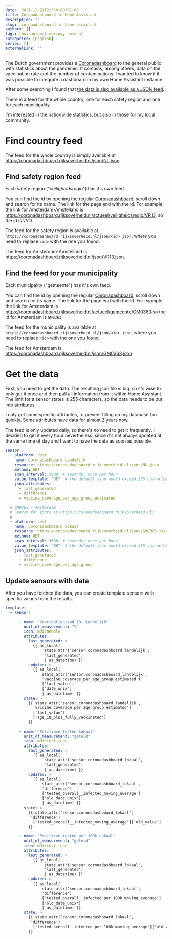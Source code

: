 ```yaml
--- 
date:  2021-12-21T21:50:00+01:00
title: Coronadashboard in Home Assistant
description: ""
slug:  coronadashboard-in-home-assistant
authors: []
tags: [huisautomatisering, corona]
categories: [English]
series: []
externalLink: ""
---
```

The Dutch government provides a [Coronadashboard][coronadashboard] to the general public with statistics about the pandemic. It contains, among others, data on the vaccination rate and the number of contaminations. I wanted to know if it was possible to integrate a dashboard in my own Home Assistant instance.

After some searching I found that [the data is also available as a JSON feed][domoticz].

There is a feed for the whole country, one for each safety region and one for each municipality.

I'm interested in the nationwide statistics, but also in those for my local community.

# Find country feed

The feed for the whole country is simply available at https://coronadashboard.rijksoverheid.nl/json/NL.json.

## Find safety region feed

Each safety region ("*veiligheidsregio*") has it's own feed.

You can find the id by opening the regular [Coronadashboard][coronadashboard], scroll down and search for its name. The link for the page end with the id. For example, the link for Amsterdam-Amstelland is https://coronadashboard.rijksoverheid.nl/actueel/veiligheidsregio/VR13, so the id is `VR13`.

The feed for the safety region is available at `https://coronadashboard.rijksoverheid.nl/json/<id>.json`, where you need to replace `<id>` with the one you found.

The feed for Amsterdam-Amstelland is https://coronadashboard.rijksoverheid.nl/json/VR13.json.

## Find the feed for your municipality

Each municipality ("gemeente") has it's own feed.

You can find the id by opening the regular [Coronadashboard][coronadashboard], scroll down and search for its name. The link for the page end with the id. For example, the link for Amsterdam is https://coronadashboard.rijksoverheid.nl/actueel/gemeente/GM0363 so the id for Amsterdam is `GM0363`.

The feed for the municipality is available at `https://coronadashboard.rijksoverheid.nl/json/<id>.json`, where you need to replace `<id>` with the one you found.

The feed for Amsterdam is https://coronadashboard.rijksoverheid.nl/json/GM0363.json

# Get the data

First, you need to get the data. The resulting json file is big, so it's wise to only get it once and then pull all information from it within Home Assistant. The limit for a sensor states is 255 characters, so the data needs to be put into attributes.

I only get some specific attributes, to prevent filling up my database too quickly. Some attributes have data for almost 2 years now.

The feed is only updated daily, so there's no need to get it frequently. I decided to get it every hour nevertheless, since it's not always updated at the same time of day and I want to have the data as soon as possible.

```yaml
sensor:
  - platform: rest
    name: Coronadashboard Landelijk
    resource: https://coronadashboard.rijksoverheid.nl/json/NL.json
    method: GET
    scan_interval: 3600  # seconds; once per hour
    value_template: "OK"  # the default json would exceed 255 character limit
    json_attributes:
      - last_generated
      - difference
      - vaccine_coverage_per_age_group_estimated

  # GM0363 = Amsterdam
  # Search for yours at https://coronadashboard.rijksoverheid.nl/
  #
  - platform: rest
    name: Coronadashboard Lokaal
    resource: https://coronadashboard.rijksoverheid.nl/json/GM0363.json
    method: GET
    scan_interval: 3600  # seconds; once per hour
    value_template: "OK"  # the default json would exceed 255 character limit
    json_attributes:
      - last_generated
      - difference
      - vaccine_coverage_per_age_group
```

## Update sensors with data

After you have fetched the data, you can create template sensors with specific values from the results.

```yaml
template:
  - sensor:

      - name: "Vaccinatiegraad 18+ Landelijk"
        unit_of_measurement: "%"
        icon: mdi:needle
        attributes:
          last_generated: >
            {{ as_local(
                 state_attr('sensor.coronadashboard_landelijk',
                 'last_generated')
                 | as_datetime) }}
          updated: >
            {{ as_local(
                state_attr('sensor.coronadashboard_landelijk',
                'vaccine_coverage_per_age_group_estimated')
                ['last_value']
                ['date_unix']
                | as_datetime) }}
        state: >
          {{ state_attr('sensor.coronadashboard_landelijk',
            'vaccine_coverage_per_age_group_estimated')
            ['last_value']
            ['age_18_plus_fully_vaccinated']
          }}

      - name: "Positieve testen Lokaal"
        unit_of_measurement: "geteld"
        icon: mdi:test-tube
        attributes:
          last_generated: >
            {{ as_local(
                 state_attr('sensor.coronadashboard_lokaal',
                 'last_generated')
                 | as_datetime) }}
          updated: >
            {{ as_local(
                state_attr('sensor.coronadashboard_lokaal',
                'difference')
                ['tested_overall__infected_moving_average']
                ['old_date_unix']
                | as_datetime) }}
        state: >
          {{ state_attr('sensor.coronadashboard_lokaal',
           'difference')
            ['tested_overall__infected_moving_average']['old_value']
          }}

      - name: "Positieve testen per 100k Lokaal"
        unit_of_measurement: "geteld"
        icon: mdi:test-tube
        attributes:
          last_generated: >
            {{ as_local(
                 state_attr('sensor.coronadashboard_lokaal',
                 'last_generated')
                 | as_datetime) }}
          updated: >
            {{ as_local(
                state_attr('sensor.coronadashboard_lokaal',
                'difference')
                ['tested_overall__infected_per_100k_moving_average']
                ['old_date_unix']
                | as_datetime) }}
        state: >
          {{ state_attr('sensor.coronadashboard_lokaal',
           'difference')
            ['tested_overall__infected_per_100k_moving_average']['old_value']
          }}
```

[domoticz]: https://github.com/akamming/domoticz-coronadashboard
[coronadashboard]: https://coronadashboard.rijksoverheid.nl/

